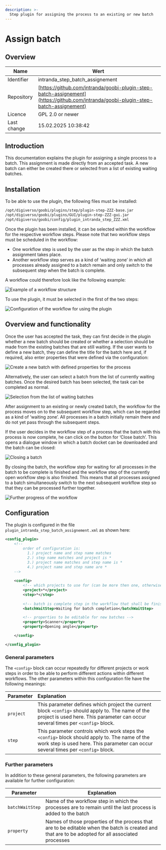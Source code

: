 ```yaml
---
description: >-
  Step plugin for assigning the process to an existing or new batch
---
```


# Assign batch

## Overview

Name                     | Wert
-------------------------|-----------
Identifier               | intranda_step_batch_assignement
Repository               | [https://github.com/intranda/goobi-plugin-step-batch-assignement](https://github.com/intranda/goobi-plugin-step-batch-assignement)
Licence              | GPL 2.0 or newer 
Last change    | 15.02.2025 10:38:42


## Introduction
This documentation explains the plugin for assigning a single process to a batch. This assignment is made directly from an accepted task. A new batch can either be created there or selected from a list of existing waiting batches. 

## Installation
To be able to use the plugin, the following files must be installed:

```bash
/opt/digiverso/goobi/plugins/step/plugin-step-ZZZ-base.jar
/opt/digiverso/goobi/plugins/GUI/plugin-step-ZZZ-gui.jar
/opt/digiverso/goobi/config/plugin_intranda_step_ZZZ.xml
```

Once the plugin has been installed, it can be selected within the workflow for the respective workflow steps. Please note that two workflow steps must be scheduled in the workflow:

- One workflow step is used by the user as the step in which the batch assignment takes place. 
- Another workflow step serves as a kind of ‘waiting zone’ in which all processes already assigned to a batch remain and only switch to the subsequent step when the batch is complete. 
 
A workflow could therefore look like the following example:

![Example of a workflow structure](images/goobi-plugin-step-batch-assignement_screen1_en.png)

To use the plugin, it must be selected in the first of the two steps:

![Configuration of the workflow for using the plugin](images/goobi-plugin-step-batch-assignement_screen2_en.png)

## Overview and functionality
Once the user has accepted the task, they can first decide in the plugin whether a new batch should be created or whether a selection should be made from the existing batches that are still waiting. If the user wants to define a new batch, they can define the title for the batch here and, if required, also enter properties that were defined via the configuration:

![Create a new batch with defined properties for the process](images/goobi-plugin-step-batch-assignement_screen3_en.png)

Alternatively, the user can select a batch from the list of currently waiting batches. Once the desired batch has been selected, the task can be completed as normal.

![Selection from the list of waiting batches](images/goobi-plugin-step-batch-assignement_screen4_en.png)

After assignment to an existing or newly created batch, the workflow for the process moves on to the subsequent workflow step, which can be regarded as a kind of ‘waiting zone’. All processes in a batch initially remain there and do not yet pass through the subsequent steps. 

If the user decides in the workflow step of a process that the batch with this process is now complete, he can click on the button for ‘Close batch’. This opens a dialogue window in which a batch docket can be downloaded and the batch can be closed:

![Closing a batch](images/goobi-plugin-step-batch-assignement_screen5_en.png)

By closing the batch, the workflow step for waiting for all processes in the batch to be complete is finished and the workflow step of the currently open workflow step is also finished. This means that all processes assigned to a batch simultaneously switch to the next subsequent workflow step so that they can be processed further together.

![Further progress of the workflow](images/goobi-plugin-step-batch-assignement_screen6_en.png)

## Configuration
The plugin is configured in the file `plugin_intranda_step_batch_assignement.xml` as shown here:

```xml
<config_plugin>
    <!--
        order of configuration is:
          1.) project name and step name matches
          2.) step name matches and project is *
          3.) project name matches and step name is *
          4.) project name and step name are *
	-->
    
    <config>
        <!-- which projects to use for (can be more then one, otherwise use *) -->
        <project>*</project>
        <step>*</step>
        
        <!-- batch is complete step in the workflow that shall be finished once the last process is added to the batch -->
        <batchWaitStep>Waiting for batch completion</batchWaitStep>

        <!-- properties to be editable for new batches -->
        <property>Scanner</property>
        <property>Opening angle</property>

    </config>

</config_plugin>

```

### General parameters 
The `<config>` block can occur repeatedly for different projects or work steps in order to be able to perform different actions within different workflows. The other parameters within this configuration file have the following meanings: 

| Parameter | Explanation | 
| :-------- | :---------- | 
| `project` | This parameter defines which project the current block `<config>` should apply to. The name of the project is used here. This parameter can occur several times per `<config>` block. | 
| `step` | This parameter controls which work steps the `<config>` block should apply to. The name of the work step is used here. This parameter can occur several times per `<config>` block. | 


### Further parameters 
In addition to these general parameters, the following parameters are available for further configuration: 


Parameter               | Explanation
------------------------|------------------------------------
`batchWaitStep`         | Name of the workflow step in which the processes are to remain until the last process is added to the batch
`property`              | Names of those properties of the process that are to be editable when the batch is created and that are to be adopted for all associated processes